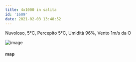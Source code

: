 ```yaml
---
title: 4x1000 in salita
id: '1609'
date: 2021-02-03 13:48:52
---
```


Nuvoloso, 5°C, Percepito 5°C, Umidità 96%, Vento 1m/s da O

![image](/images/2021/08/20210203-activity-map.png)

#### map